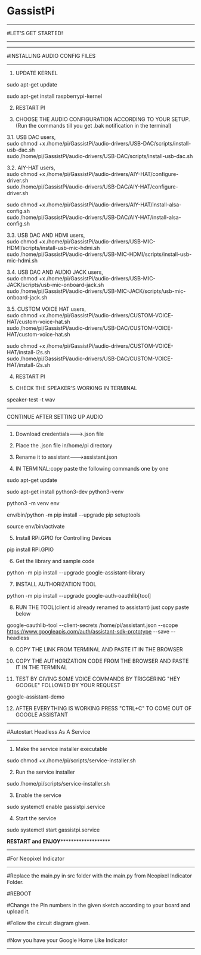 # GassistPi

*************************************************  
#LET'S GET STARTED!  
*************************************************  

*************************************************  
#INSTALLING AUDIO CONFIG FILES
*************************************************  
1. UPDATE KERNEL  

sudo apt-get update  

sudo apt-get install raspberrypi-kernel

2. RESTART PI

3. CHOOSE THE AUDIO CONFIGURATION ACCORDING TO YOUR SETUP.  
   (Run the commands till you get .bak notification in the terminal)

3.1. USB DAC users,  
sudo chmod +x /home/pi/GassistPi/audio-drivers/USB-DAC/scripts/install-usb-dac.sh  
sudo /home/pi/GassistPi/audio-drivers/USB-DAC/scripts/install-usb-dac.sh  

3.2. AIY-HAT users,  
sudo chmod +x /home/pi/GassistPi/audio-drivers/AIY-HAT/configure-driver.sh  
sudo /home/pi/GassistPi/audio-drivers/USB-DAC/AIY-HAT/configure-driver.sh  
  
sudo chmod +x /home/pi/GassistPi/audio-drivers/AIY-HAT/install-alsa-config.sh  
sudo /home/pi/GassistPi/audio-drivers/USB-DAC/AIY-HAT/install-alsa-config.sh  

3.3. USB DAC AND HDMI users,  
sudo chmod +x /home/pi/GassistPi/audio-drivers/USB-MIC-HDMI/scripts/install-usb-mic-hdmi.sh  
sudo /home/pi/GassistPi/audio-drivers/USB-MIC-HDMI/scripts/install-usb-mic-hdmi.sh  
  
3.4. USB DAC AND AUDIO JACK users,  
sudo chmod +x /home/pi/GassistPi/audio-drivers/USB-MIC-JACK/scripts/usb-mic-onboard-jack.sh  
sudo /home/pi/GassistPi/audio-drivers/USB-MIC-JACK/scripts/usb-mic-onboard-jack.sh  
  
3.5. CUSTOM VOICE HAT users,  
sudo chmod +x /home/pi/GassistPi/audio-drivers/CUSTOM-VOICE-HAT/custom-voice-hat.sh  
sudo /home/pi/GassistPi/audio-drivers/USB-DAC/CUSTOM-VOICE-HAT/custom-voice-hat.sh  
  
sudo chmod +x /home/pi/GassistPi/audio-drivers/CUSTOM-VOICE-HAT/install-i2s.sh  
sudo /home/pi/GassistPi/audio-drivers/USB-DAC/CUSTOM-VOICE-HAT/install-i2s.sh  
  
  
4. RESTART PI  

5. CHECK THE SPEAKER'S WORKING IN TERMINAL  

speaker-test -t wav  

**********************************************************************  
CONTINUE AFTER SETTING UP AUDIO
**********************************************************************   

1. Download credentials--->.json file  

2. Place the .json file in/home/pi directory  

3. Rename it to assistant--->assistant.json  

4. IN TERMINAL:copy paste the following commands one by one  

sudo apt-get update  

sudo apt-get install python3-dev python3-venv  

python3 -m venv env  

env/bin/python -m pip install --upgrade pip setuptools  

source env/bin/activate  

5. Install RPi.GPIO for Controlling Devices

pip install RPi.GPIO  

6. Get the library and sample code  

python -m pip install --upgrade google-assistant-library  

7. INSTALL AUTHORIZATION TOOL  

python -m pip install --upgrade google-auth-oauthlib[tool]  

8. RUN THE TOOL(client id already renamed to assistant) just copy paste below  

google-oauthlib-tool --client-secrets /home/pi/assistant.json --scope https://www.googleapis.com/auth/assistant-sdk-prototype --save --headless  

9. COPY THE LINK FROM TERMINAL AND PASTE IT IN THE BROWSER  

10. COPY THE AUTHORIZATION CODE FROM THE BROWSER AND PASTE IT IN THE TERMINAL  

11. TEST BY GIVING SOME VOICE COMMANDS BY TRIGGERING "HEY GOOGLE" FOLLOWED BY YOUR REQUEST

google-assistant-demo

12. AFTER EVERYTHING IS WORKING PRESS "CTRL+C" TO COME OUT OF GOOGLE ASSISTANT  

*************************************************  
#Autostart Headless As A Service  
*************************************************  
1. Make the service installer executable  

sudo chmod +x /home/pi/scripts/service-installer.sh  

2. Run the service installer  

sudo /home/pi/scripts/service-installer.sh  

3. Enable the service  

sudo systemctl enable gassistpi.service  

4. Start the service  

sudo systemctl start gassistpi.service  

******RESTART and ENJOY*************************  

************************************************  
#For Neopixel Indicator
************************************************  
#Replace the main.py in src folder with the main.py from Neopixel Indicator Folder.  

#REBOOT  

#Change the Pin numbers in the given sketch according to your board and upload it.  

#Follow the circuit diagram given.  

************************************************  
#Now you have your Google Home Like Indicator  
************************************************  
